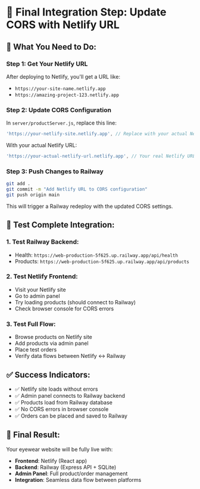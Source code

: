# 🔗 Final Integration Step: Update CORS with Netlify URL

## 🎯 What You Need to Do:

### Step 1: Get Your Netlify URL
After deploying to Netlify, you'll get a URL like:
- `https://your-site-name.netlify.app`
- `https://amazing-project-123.netlify.app`

### Step 2: Update CORS Configuration
In `server/productServer.js`, replace this line:
```javascript
'https://your-netlify-site.netlify.app', // Replace with your actual Netlify URL when you get it
```

With your actual Netlify URL:
```javascript
'https://your-actual-netlify-url.netlify.app', // Your real Netlify URL
```

### Step 3: Push Changes to Railway
```bash
git add .
git commit -m "Add Netlify URL to CORS configuration"
git push origin main
```

This will trigger a Railway redeploy with the updated CORS settings.

## 🧪 Test Complete Integration:

### 1. Test Railway Backend:
- Health: `https://web-production-5f625.up.railway.app/api/health`
- Products: `https://web-production-5f625.up.railway.app/api/products`

### 2. Test Netlify Frontend:
- Visit your Netlify site
- Go to admin panel
- Try loading products (should connect to Railway)
- Check browser console for CORS errors

### 3. Test Full Flow:
- Browse products on Netlify site
- Add products via admin panel
- Place test orders
- Verify data flows between Netlify ↔ Railway

## ✅ Success Indicators:
- ✅ Netlify site loads without errors
- ✅ Admin panel connects to Railway backend
- ✅ Products load from Railway database
- ✅ No CORS errors in browser console
- ✅ Orders can be placed and saved to Railway

## 🎉 Final Result:
Your eyewear website will be fully live with:
- **Frontend**: Netlify (React app)
- **Backend**: Railway (Express API + SQLite)
- **Admin Panel**: Full product/order management
- **Integration**: Seamless data flow between platforms
